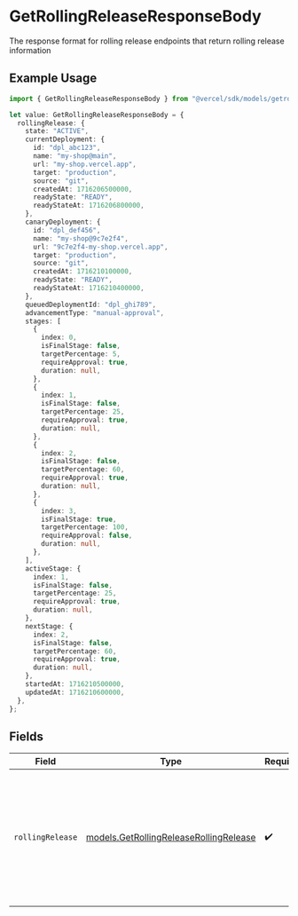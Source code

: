 # GetRollingReleaseResponseBody

The response format for rolling release endpoints that return rolling release information

## Example Usage

```typescript
import { GetRollingReleaseResponseBody } from "@vercel/sdk/models/getrollingreleaseop.js";

let value: GetRollingReleaseResponseBody = {
  rollingRelease: {
    state: "ACTIVE",
    currentDeployment: {
      id: "dpl_abc123",
      name: "my-shop@main",
      url: "my-shop.vercel.app",
      target: "production",
      source: "git",
      createdAt: 1716206500000,
      readyState: "READY",
      readyStateAt: 1716206800000,
    },
    canaryDeployment: {
      id: "dpl_def456",
      name: "my-shop@9c7e2f4",
      url: "9c7e2f4-my-shop.vercel.app",
      target: "production",
      source: "git",
      createdAt: 1716210100000,
      readyState: "READY",
      readyStateAt: 1716210400000,
    },
    queuedDeploymentId: "dpl_ghi789",
    advancementType: "manual-approval",
    stages: [
      {
        index: 0,
        isFinalStage: false,
        targetPercentage: 5,
        requireApproval: true,
        duration: null,
      },
      {
        index: 1,
        isFinalStage: false,
        targetPercentage: 25,
        requireApproval: true,
        duration: null,
      },
      {
        index: 2,
        isFinalStage: false,
        targetPercentage: 60,
        requireApproval: true,
        duration: null,
      },
      {
        index: 3,
        isFinalStage: true,
        targetPercentage: 100,
        requireApproval: false,
        duration: null,
      },
    ],
    activeStage: {
      index: 1,
      isFinalStage: false,
      targetPercentage: 25,
      requireApproval: true,
      duration: null,
    },
    nextStage: {
      index: 2,
      isFinalStage: false,
      targetPercentage: 60,
      requireApproval: true,
      duration: null,
    },
    startedAt: 1716210500000,
    updatedAt: 1716210600000,
  },
};
```

## Fields

| Field                                                                                                          | Type                                                                                                           | Required                                                                                                       | Description                                                                                                    |
| -------------------------------------------------------------------------------------------------------------- | -------------------------------------------------------------------------------------------------------------- | -------------------------------------------------------------------------------------------------------------- | -------------------------------------------------------------------------------------------------------------- |
| `rollingRelease`                                                                                               | [models.GetRollingReleaseRollingRelease](../models/getrollingreleaserollingrelease.md)                         | :heavy_check_mark:                                                                                             | Rolling release information including configuration and document details, or null if no rolling release exists |